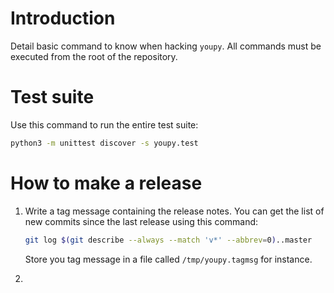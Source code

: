 Introduction
===============

Detail basic command to know when hacking `youpy`.
All commands must be executed from the root of the repository.

# Test suite

Use this command to run the entire test suite:

```bash
python3 -m unittest discover -s youpy.test
```

# How to make a release

1. Write a tag message containing the release notes. You can get the
   list of new commits since the last release using this command:

   ```bash
   git log $(git describe --always --match 'v*' --abbrev=0)..master
   ```

   Store you tag message in a file called `/tmp/youpy.tagmsg` for
   instance.

1.
